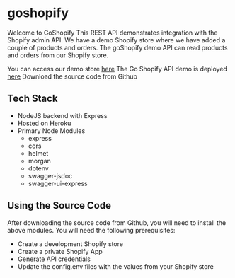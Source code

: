 # goshopify

Welcome to GoShopify
This REST API demonstrates integration with the Shopify admin API.  We have a demo Shopify store where we have added a couple of products and orders. The goShopify demo API can read products and orders from our  Shopify store.

You can access our demo store <a href="https://springback-store.myshopify.com/">here</a>
The Go Shopify API demo is deployed <a href="#">here</a>
Download the source code from Github

## Tech Stack
- NodeJS backend with Express
- Hosted on Heroku
- Primary Node Modules
  - express
  - cors
  - helmet
  - morgan
  - dotenv
  - swagger-jsdoc
  - swagger-ui-express

## Using the Source Code
After downloading the source code from Github, you will need to install the above modules. You will need the following prerequisites:

- Create a development Shopify store
- Create a private Shopify App
- Generate API credentials
- Update the config.env files with the values from your Shopify store
